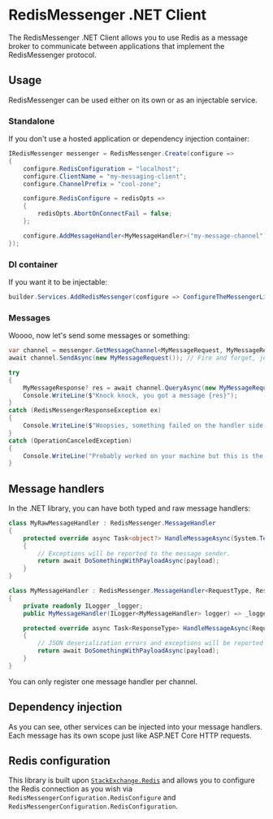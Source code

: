 # RedisMessenger .NET Client

The RedisMessenger .NET Client allows you to use Redis as a message broker to communicate between applications that implement the RedisMessenger protocol.

## Usage

RedisMessenger can be used either on its own or as an injectable service.

### Standalone

If you don't use a hosted application or dependency injection container:

```csharp
IRedisMessenger messenger = RedisMessenger.Create(configure =>
{
    configure.RedisConfiguration = "localhost";
    configure.ClientName = "my-messaging-client";
    configure.ChannelPrefix = "cool-zone";

    configure.RedisConfigure = redisOpts =>
    {
        redisOpts.AbortOnConnectFail = false;
    };

    configure.AddMessageHandler<MyMessageHandler>("my-message-channel");
});
```

### DI container

If you want it to be injectable:

```csharp
builder.Services.AddRedisMessenger(configure => ConfigureTheMessengerLikeAbove(configure));
```

### Messages

Woooo, now let's send some messages or something:

```csharp
var channel = messenger.GetMessageChannel<MyMessageRequest, MyMessageResponse>("my-message-channel");
await channel.SendAsync(new MyMessageRequest()); // Fire and forget, just like walking away from an explosion

try
{
    MyMessageResponse? res = await channel.QueryAsync(new MyMessageRequest());
    Console.WriteLine($"Knock knock, you got a message {res}");
}
catch (RedisMessengerResponseException ex)
{
    Console.WriteLine($"Woopsies, something failed on the handler side :( {ex.Message}");
}
catch (OperationCanceledException)
{
    Console.WriteLine("Probably worked on your machine but this is the cloud");
}
```

## Message handlers

In the .NET library, you can have both typed and raw message handlers:

```csharp
class MyRawMessageHandler : RedisMessenger.MessageHandler
{
    protected override async Task<object?> HandleMessageAsync(System.Text.Json.JsonElement? payload)
    {
        // Exceptions will be reported to the message sender.
        return await DoSomethingWithPayloadAsync(payload);
    }
}

class MyMessageHandler : RedisMessenger.MessageHandler<RequestType, ResponseType>
{
    private readonly ILogger _logger;
    public MyMessageHandler(ILogger<MyMessageHandler> logger) => _logger = logger;

    protected override async Task<ResponseType> HandleMessageAsync(RequestType? payload)
    {
        // JSON deserialization errors and exceptions will be reported to the message sender.
        return await DoSomethingWithPayloadAsync(payload);
    }
}
```

You can only register one message handler per channel.

## Dependency injection

As you can see, other services can be injected into your message handlers. Each message has its own scope just like ASP.NET Core HTTP requests.

## Redis configuration

This library is built upon [`StackExchange.Redis`](https://www.nuget.org/packages/StackExchange.Redis/) and allows you to configure the Redis connection as you wish via `RedisMessengerConfiguration.RedisConfigure` and `RedisMessengerConfiguration.RedisConfiguration`.
